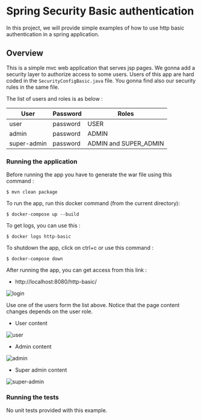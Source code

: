 # Spring Security Basic authentication

In this project, we will provide simple examples of how to use http basic authentication in a spring application.

## Overview

This is a simple mvc web application that serves jsp pages. We gonna add a security layer to authorize access to some users.
Users of this app are hard coded in the `SecurityConfigBasic.java` file. You gonna find also our security rules in the same file.

The list of users and roles is as below :

|  User | Password | Roles   |
|---|---|---|
| user | password | USER  |
| admin | password | ADMIN  |
| super-admin |  password  | ADMIN and SUPER_ADMIN  |


### Running the application

Before running the app you have to generate the war file using this command :

```shell script
$ mvn clean package
```

To run the app, run this docker command (from the current directory):

```shell script
$ docker-compose up --build
```

To get logs, you can use this :

```shell script
$ docker logs http-basic
```

To shutdown the app, click on ctrl+c or use this command :

```shell script
$ docker-compose down
```

After running the app, you can get access from this link :

- http://localhost:8080/http-basic/

![login](https://user-images.githubusercontent.com/16627692/73098126-0925dd80-3ee9-11ea-9064-21f3caaff7b7.png)

Use one of the users form the list above. Notice that the page content changes depends on the user role.

* User content 

![user](https://user-images.githubusercontent.com/16627692/73098128-09be7400-3ee9-11ea-8d0e-700c349ba5ee.png)

* Admin content 

![admin](https://user-images.githubusercontent.com/16627692/73098125-088d4700-3ee9-11ea-9bc9-b12fee4e06cc.png)

* Super admin content 

![super-admin](https://user-images.githubusercontent.com/16627692/73098127-09be7400-3ee9-11ea-82aa-24bd33e0247a.png)

### Running the tests

No unit tests provided with this example.
